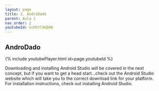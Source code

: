 ```yaml
---
layout: page
title: 2. AndroDado
parent: Aula 1
nav_order: 2
youtubeId: GcH5Yl9GD88
---
```


## AndroDado

{% include youtubePlayer.html id=page.youtubeId %}

Downloading and installing Android Studio will be covered in the next concept, but if you want to get a head start...check out the Android Studio website which will take you to the correct download link for your platform. For installation instructions, check out installing Android Studio.

